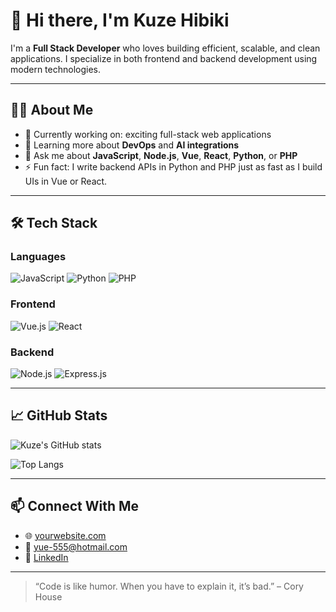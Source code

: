 # 👋 Hi there, I'm Kuze Hibiki

I'm a **Full Stack Developer** who loves building efficient, scalable, and clean applications. I specialize in both frontend and backend development using modern technologies.

---

## 🧑‍💻 About Me

- 🔭 Currently working on: exciting full-stack web applications
- 🌱 Learning more about **DevOps** and **AI integrations**
- 💬 Ask me about **JavaScript**, **Node.js**, **Vue**, **React**, **Python**, or **PHP**
- ⚡ Fun fact: I write backend APIs in Python and PHP just as fast as I build UIs in Vue or React.

---

## 🛠️ Tech Stack

### Languages
![JavaScript](https://img.shields.io/badge/JavaScript-F7DF1E?logo=javascript&logoColor=black)
![Python](https://img.shields.io/badge/Python-3776AB?logo=python&logoColor=white)
![PHP](https://img.shields.io/badge/PHP-777BB4?logo=php&logoColor=white)

### Frontend
![Vue.js](https://img.shields.io/badge/Vue.js-35495E?logo=vue.js&logoColor=4FC08D)
![React](https://img.shields.io/badge/React-20232A?logo=react&logoColor=61DAFB)

### Backend
![Node.js](https://img.shields.io/badge/Node.js-339933?logo=node.js&logoColor=white)
![Express.js](https://img.shields.io/badge/Express.js-000000?logo=express&logoColor=white)

---

## 📈 GitHub Stats

![Kuze's GitHub stats](https://github-readme-stats.vercel.app/api?username=hibik93&show_icons=true&theme=github_dark)

<!-- Optional: add top languages -->
![Top Langs](https://github-readme-stats.vercel.app/api/top-langs/?username=hibiki93&layout=compact)

---

## 📫 Connect With Me

- 🌐 [yourwebsite.com](https://hibiki93.github.io/resume/)
- 📧 yue-555@hotmail.com
- 💼 [LinkedIn](https://www.linkedin.com/in/eric-pang-648bb1170/)

---

<!-- Optional: add a quote or fun section -->
> “Code is like humor. When you have to explain it, it’s bad.” – Cory House
